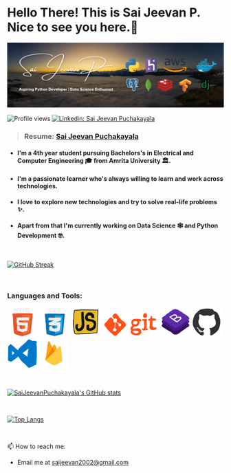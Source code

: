 

<h1>Hello There! This is <a style="text-decoration:none;" href="https://saijeevanpuchakayala.github.io" target="_blank">Sai Jeevan P</a>. Nice to see you here.🤗</h1>


![Banner](https://raw.githubusercontent.com/SaiJeevanPuchakayala/SaiJeevanPuchakayala/master/Assets/LinkedIn_Banner.png)


 ![Profile views](https://gpvc.arturio.dev/SaiJeevanPuchakayala?v=3) [![Linkedin: Sai Jeevan Puchakayala](https://img.shields.io/badge/-Sai%20Jeevan%20Puchakayala-blue?style=flat-square&logo=Linkedin&logoColor=white&link=https://www.linkedin.com/in/saijeevanpuchakayala/)](https://www.linkedin.com/in/saijeevanpuchakayala/)
 
 > ### Resume: [Sai Jeevan Puchakayala](https://flowcv-user-file-uploads-prod.s3.eu-central-1.amazonaws.com/websiteButton/c3tmd0qt7yzxhw0harcjwfoaiw.pdf)

- #### I'm a 4th year student pursuing Bachelors's in Electrical and Computer Engineering 🎓 from Amrita University 🏛. 
- #### I'm a passionate learner who's always willing to learn and work across technologies. 
- #### I love to explore new technologies and try to solve real-life problems ✨. 
- #### Apart from that I'm currently working on Data Science 🕸️ and Python Development 🤓.

<br>

[![GitHub Streak](https://github-readme-streak-stats.herokuapp.com/?user=SaiJeevanPuchakayala&theme=tokyonight_duo)](https://github.com/DenverCoder1/github-readme-streak-stats)

<br>

 ### Languages and Tools:

<p>
  <img src="https://raw.githubusercontent.com/SaiJeevanPuchakayala/SaiJeevanPuchakayala/master/Assets/html.gif" width="70">
  <img src="https://raw.githubusercontent.com/SaiJeevanPuchakayala/SaiJeevanPuchakayala/master/Assets/css.gif" width="70">
  <img src="https://raw.githubusercontent.com/SaiJeevanPuchakayala/SaiJeevanPuchakayala/master/Assets/js.webp" width="70">
 <img src="https://raw.githubusercontent.com/SaiJeevanPuchakayala/SaiJeevanPuchakayala/master/Assets/git.gif" width="130">
  <img src="https://raw.githubusercontent.com/SaiJeevanPuchakayala/SaiJeevanPuchakayala/master/Assets/bootstrap.gif" width="70">
  <img src="https://raw.githubusercontent.com/SaiJeevanPuchakayala/SaiJeevanPuchakayala/master/Assets/github.webp" width="70">
  <img src="https://raw.githubusercontent.com/SaiJeevanPuchakayala/SaiJeevanPuchakayala/master/Assets/vscode.webp" width="70">
 <img src="https://raw.githubusercontent.com/SaiJeevanPuchakayala/SaiJeevanPuchakayala/master/Assets/firebase.gif" width="70">
</p>

<br>


[![SaiJeevanPuchakayala's GitHub stats](https://github-readme-stats.vercel.app/api?username=SaiJeevanPuchakayala&hide=["contribs","prs"]&show_icons=true&title_color=fff&icon_color=79ff97&text_color=79ff97&bg_color=151515)](https://github.com/SaiJeevanPuchakayala)

<br>

[![Top Langs](https://github-readme-stats.vercel.app/api/top-langs/?username=SaiJeevanPuchakayala&layout=compact)](https://github.com/SaiJeevanPuchakayala/github-readme-stats)

<br>

📫 How to reach me: 
* Email me at [saijeevan2002@gmail.com](mailto:saijeevan2002@gmail.com)
